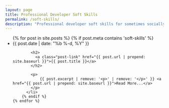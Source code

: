 ```yaml
---
layout: page
title: Professional Developer Soft Skills
permalink: /soft-skills/
description: "Professional developer soft skills for sometimes socially ackward nerds and geeks."
---
```

<div class="home">



  <ul class="post-list">
    {% for post in site.posts %}
		{% if post.meta contains 'soft-skills' %}
		  <li>
			<span class="post-meta">{{ post.date | date: "%b %-d, %Y" }}</span>

			<h2>
			  <a class="post-link" href="{{ post.url | prepend: site.baseurl }}">{{ post.title }}</a>
			</h2>

			<p>
				{{ post.excerpt | remove: '<p>' | remove: '</p>' }} <a href="{{ post.url | prepend: site.baseurl }}">Read More...</a>
			</p>
		  </li>
		{% endif %}
    {% endfor %}
  </ul>
  
  
</div>
